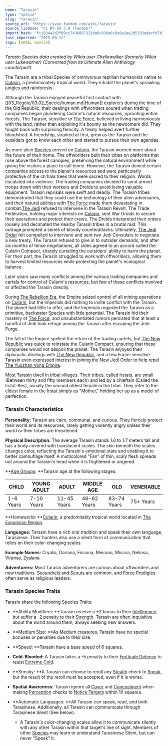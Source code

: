```yaml
---
name: "Tarasin"
type: "specie"
slug: "tarasin"
source_url: "https://swse.fandom.com/wiki/Tarasin"
source_license: "CC BY-SA 3.0 (Fandom)"
import_hash: "fc1034a2d2f09cc7436867332da6c938a6c6e6a1ee2d5333edecfd7b39e456b9"
last_imported: "2025-09-12"
tags: [SWSE, Specie]
---
```

*Tarasin Species data created by Wikia user Chellewalker (formerly Wikia user Lukewarner) (Converted from its Ultimate Alien Anthology counterpart).*

The Tarasin are a tribal Species of omnivorous reptilian humanoids native to [Cularin](https://swse.fandom.com/wiki/Cularin), a predominately tropical world. They inhabit the planet's sprawling jungles and rainforests.

Although the Tarasin enjoyed peaceful first contact with [[03_Regole/03.02_Specie/human.md|Human]] explorers during the time of the Old Republic, their dealings with offworlders soured when trading companies began plundering Cularin's natural resources, uprooting entire forests. The Tarasin, sensitive to [The Force](https://swse.fandom.com/wiki/The_Force), believed in living harmoniously with the land, rather than exploiting it's bounty as the newcomers did. They fought back with surprising ferocity. A treaty helped avert further bloodshed. A friendship, strained at first, grew as the Tarasin and the outsiders got to know each other and started to pursue their own agendas.

As more alien [Species](https://swse.fandom.com/wiki/Species) arrived on [Cularin](https://swse.fandom.com/wiki/Cularin), the Tarasin worried more about the future of their home. The offworlders built their cities on platforms that rose above the forest canopies, preserving the natural environment while giving the visitors a place to call home. However, the Tarasin denied certain companies access to the planet's resources and were particularly protective of the ch'hala trees that were sacred to their religion. Words escalated into violence. The trading companies decided to send armed troops down with their workers and Droids to avoid losing valuable equipment. Tarasin reprisals were swift and deadly. The Tarasin tribes demonstrated that they could use the technology of their alien adversaries, and their natural abilities with [The Force](https://swse.fandom.com/wiki/The_Force) made them devastating in combat.[The Jedi](https://swse.fandom.com/wiki/The_Jedi) refused to intervene in the Tarasin Revolt. The Trade Federation, holding major interests on [Cularin](https://swse.fandom.com/wiki/Cularin), sent War Droids to secure their operations and protect their crews. The Droids interpreted their orders loosely and decimated the nearby Tarasin tribes in a brutal raid. This outrage prompted a series of bloody counterattacks. Ultimately, [The Jedi Order](https://swse.fandom.com/wiki/The_Jedi_Order) felt compelled to intervene and sent two Jedi Consulars to negotiate a new treaty. The Tarasin refused to give in to outsider demands, and after six months of tense negotiations, all sides agreed to an accord called the Cularin Compact, sharply curtailing the outsiders' ability to harm the planet. For their part, the Tarasin struggled to work with offworlders, allowing them to harvest limited resources while protecting the planet's ecological balance.

Later years saw many conflicts among the various trading companies and cartels for control of Cularin's resources, but few of these conflicts involved or affected the Tarasin directly.

During [The Rebellion Era](https://swse.fandom.com/wiki/The_Rebellion_Era), the Empire seized control of all mining operations on [Cularin](https://swse.fandom.com/wiki/Cularin), but the Imperials did nothing to invite conflict with the Tarasin. The planet had little to offer, and the Imperials regarded the Tarasin as a primitive, backwater Species with little potential. The Tarasin hid their mastery of [The Force](https://swse.fandom.com/wiki/The_Force), and unsubstantiated rumors persisted that at least a handful of Jedi took refuge among the Tarasin after escaping the Jedi Purge.

The fall of the Empire spelled the return of the trading cartels, but [The New Republic](https://swse.fandom.com/wiki/The_New_Republic) was quick to reinstate the Cularin Compact, ensuring that these companies would not despoil the planet. The Tarasin enjoyed their diplomatic dealings with [The New Republic](https://swse.fandom.com/wiki/The_New_Republic), and a few Force-sensitive Tarasin even expressed interest in joining the New Jedi Order to help repel [The Yuuzhan Vong Empire](https://swse.fandom.com/wiki/The_Yuuzhan_Vong_Empire).

Most Tarasin dwell in tribal villages. Their tribes, called Irstats, are small (Between thirty and fifty members each) and led by a chieftain (Called the Irstat-Kes), usually the second oldest female in the tribe. They refer to the eldest female in the Irstat simply as "Mother," holding her up as a model of perfection.

### Tarasin Characteristics
**Personality:** Tarasin are calm, communal, and curious. They fiercely protect their world and its resources, rarely getting violently angry unless their world or their tribes are threatened.

**Physical Description:** The average Tarasin stands 1.6 to 1.7 meters tall and has a body covered with translucent scales. The skin beneath the scales changes color, reflecting the Tarasin's emotional state and enabling it to better camouflage itself. A multicolored "Fan" of thin, scaly flesh spreads out around the Tarasin's head when it is frightened or angered.

**[Age Groups](https://swse.fandom.com/wiki/Age_Groups): **Tarasin age at the following stages:

| CHILD | YOUNG ADULT | ADULT | MIDDLE AGE | OLD | VENERABLE |
| --- | --- | --- | --- | --- | --- |
| 1-6 Years | 7-10 Years | 11-45 Years | 46-62 Years | 63-74 Years | 75+ Years |

**Homeworld: **[Cularin](https://swse.fandom.com/wiki/Cularin), a predomitably tropical world located in [The Expansion Region](https://swse.fandom.com/wiki/The_Expansion_Region).

**Languages:** Tarasin have a rich oral tradition and speak their own language, Tarasinese. Their hunters also use a silent form of communication that relies on their color-changing scales.

**Example Names:** Cryalia, Dariana, Fissona, Meirana, Missira, Neliosa, Viransa, Zyalana.

**Adventurers:** Most Tarasin adventurers are curious about offworlders and new traditions. [Scoundrels](https://swse.fandom.com/wiki/Scoundrels) and [Scouts](https://swse.fandom.com/wiki/Scouts) are common, and [Force Prodigies](https://swse.fandom.com/wiki/Force_Prodigies) often serve as religious leaders.
### Tarasin Species Traits
Tarasin share the following Species Traits:
- **Ability Modifiers: **Tarasin receive a +2 bonus to their [Intelligence](https://swse.fandom.com/wiki/Intelligence), but suffer a -2 penalty to their [Strength](https://swse.fandom.com/wiki/Strength). Tarasin are often inquisitive about the world around them, always seeking new answers.

- **Medium Size: **As Medium creatures, Tarasin have no special bonuses or penalties due to their size.

- **Speed: **Tarasin have a base speed of 6 squares.

- **Cold-Blooded:** A Tarasin takes a -5 penalty to their [Fortitude Defense](https://swse.fandom.com/wiki/Fortitude_Defense) to resist [Extreme Cold](https://swse.fandom.com/wiki/Extreme_Cold).
- **Sneaky: **A Tarasin can choose to reroll any [Stealth](https://swse.fandom.com/wiki/Stealth) check to [Sneak](https://swse.fandom.com/wiki/Sneak), but the result of the reroll must be accepted, even if it is worse.
- **Spatial Awareness:** Tarasin ignore all [Cover](https://swse.fandom.com/wiki/Cover) and [Concealment](https://swse.fandom.com/wiki/Concealment) when making [Perception](https://swse.fandom.com/wiki/Perception) checks to [Notice Targets](https://swse.fandom.com/wiki/Notice_Targets) within 10 squares.

- **Automatic Languages: **All Tarasin can speak, read, and both Tarasinese. Additionally, all Tarasin can communicate through Tarasinese Silent (See below).
    - A Tarasin's color-changing scales allow it to communicate silently with any other Tarasin within that target's line of sight. Members of other [Species](https://swse.fandom.com/wiki/Species) may learn to understand Tarasinese Silent, but can never "Speak" it.